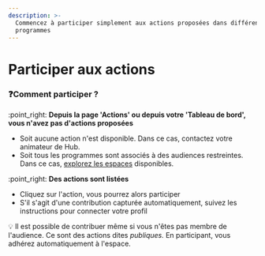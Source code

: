```yaml
---
description: >-
  Commencez à participer simplement aux actions proposées dans différents
  programmes
---
```


# Participer aux actions

### :question:Comment participer ?

:point\_right: **Depuis la page 'Actions' ou depuis votre 'Tableau de bord', vous n'avez pas d'actions proposées**&#x20;

* Soit aucune action n'est disponible. Dans ce cas, contactez votre animateur de Hub.
* Soit tous les programmes sont associés à des audiences restreintes. Dans ce cas, [explorez les espaces](../collaborer-dans-un-espace/rejoindre-un-espace.md) disponibles.

:point\_right: **Des actions sont listées**

* Cliquez sur l'action, vous pourrez alors participer
* S'il s'agit d'une contribution capturée automatiquement, suivez les instructions pour connecter votre profil

:bulb: Il est possible de contribuer même si vous n'êtes pas membre de l'audience. Ce sont des actions dites _publiques._ En participant, vous adhérez automatiquement à l'espace.
